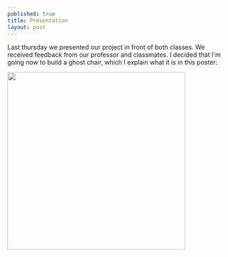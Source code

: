 ```yaml
---
published: true
title: Presentation
layout: post
---
```

Last thursday we presented our project in front of both classes. We received feedback from our professor and classmates. I decided that I'm going now to build a ghost chair, which I explain what it is in this poster:

<img src="../Ghost Furniture - Poster.jpg" width="400"/>
